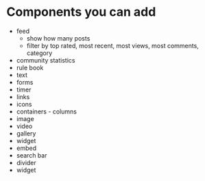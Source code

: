 # Components you can add

* feed
    * show how many posts
    * filter by top rated, most recent, most views, most comments, category
* community statistics
* rule book
* text
* forms
* timer
* links
* icons
* containers - columns
* image
* video
* gallery
* widget
* embed
* search bar
* divider
* widget
